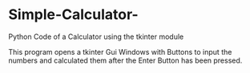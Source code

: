 # Simple-Calculator-
Python Code of a Calculator using the tkinter module

This program opens a tkinter Gui Windows with Buttons to input the numbers and calculated them after the Enter Button has been pressed.
